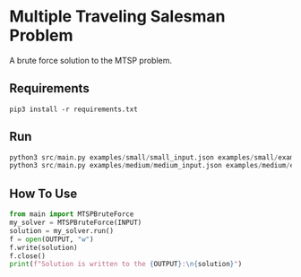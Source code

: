 # Multiple Traveling Salesman Problem
A brute force solution to the MTSP problem.

## Requirements
```shell
pip3 install -r requirements.txt
```
## Run
```py
python3 src/main.py examples/small/small_input.json examples/small/example_small_output.json
python3 src/main.py examples/medium/medium_input.json examples/medium/example_small_output.json
```

## How To Use
```py
from main import MTSPBruteForce
my_solver = MTSPBruteForce(INPUT)
solution = my_solver.run()
f = open(OUTPUT, "w")
f.write(solution)
f.close()
print(f"Solution is written to the {OUTPUT}:\n{solution}")
```
